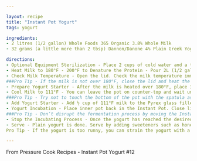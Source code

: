 ```yaml
---

layout: recipe
title: "Instant Pot Yogurt"
tags: yogurt

ingredients:
- 2 litres (1/2 gallon) Whole Foods 365 Organic 3.8% Whole Milk
- 32 grams (a little more than 2 tbsp) Dannon/Danone 4% Plain Greek Yogurt with Active Bacterial Cultures

directions:
- Optional Equipment Sterilization - Place 2 cups of cold water and a trivet in the Instant Pot. Place silicone spatula, Pyrex glass measuring cup, and tablespoon measuring spoon in the Instant Pot. Close the lid and move the Venting Knob to Sealing Position. Sterilize everything at High Pressure (Use the manual/pressure cook button) for 3 minutes + natural release. Or Sterilize on Stovetop - sterilize the equipment (including meat thermometer) on stovetop by boiling them for 10 minutes. After sterilization, air dry the equipment on a clean rack.
- Heat Milk to 180°F - 200°F to Denature the Protein - Pour 2L (1/2 gallon) of Organic 3.8% whole milk in the inner pot. Close lid (venting knob position doesn’t matter). Use the Yogurt More function to boil the milk to at least 180°F. It will say “boil” on the screen. It will take roughly 35 – 40 minutes. The Instant Pot screen will change to “yogt” when the boiling is done.
- Check Milk Temperature - Open the lid. Check the milk temperature immediately in a few spots and make sure the milk is over 180°F. Stir with a silicone spatula and check the temperature again to make sure the milk is over 180°F.
###Pro Tip - If the milk is not over 180°F, close the lid and heat the milk with the Slow Cook Less function for another 15 minutes.
- Prepare Yogurt Starter - After the milk is heated over 180°F, place 32g (a little more than 2 tbsp) Dannon/Danone 4% Plain Greek Yogurt with Active Bacterial Cultures into the Pyrex glass measuring cup. Do not add the yogurt starter to the hot milk, as it will kill the bacterial cultures. (If you sterilized the measuring cup, make sure it has cooled to the touch).
- Cool Milk to 111°F - You can leave the pot on counter-top and wait until the milk cool to 111°F. Or alternative method to quickly cool down the milk temperature - Fill a larger pot or kitchen sink with cold tap water. Partially submerge the inner pot with heated milk into the cold tap water. Stir the milk in a circular motion with a silicone spatula and frequently measure the temperature. It will take 2 – 4 minutes to cool the milk to 111°F. Remove the pot from cold water immediately.
###Pro Tip - Try not to touch the bottom of the pot with the spatula as it may have some milk solid stuck to the bottom of the pot.
- Add Yogurt Starter - Add ½ cup of 111°F milk to the Pyrex glass filled with yogurt starter. Gently mix it with the tablespoon measuring spoon. Pour the yogurt milk mixture in the inner pot and give it a few gentle stirs with silicone spatula.
- Yogurt Incubation - Place inner pot back in the Instant Pot. Close lid (Venting Knob position doesn’t matter) and use the Yogurt Normal Function to incubate the yogurt. Adjust the time to 8:00 – 12:00 depending on how tangy you like your yogurt (longer time = more tangy). You can open the lid for a taste test once the yogurt is set. Roughly 6 hours.
###Pro Tip - Don’t disrupt the fermentation process by moving the Instant Pot or opening the lid. Wait until it is set (roughly 6 hours) before opening the lid.
- Stop the Incubating Process - Once the yogurt has reached the desired tangy level, remove the inner pot of yogurt and place it in the fridge for a few hours to stop the incubating process. The yogurt will also thicken a little.
- Serve - Plain yogurt is done. Serve by adding sweeteners such as honey or maple syrup. Add fruits, granola or your favorite toppings. The sky is limit! ?
Pro Tip - If the yogurt is too runny, you can strain the yogurt with a yogurt strainer.

---
```


From Pressure Cook Recipes - Instant Pot Yogurt #12
